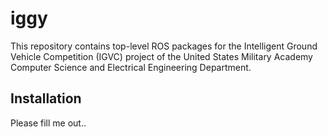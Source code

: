 # iggy

This repository contains top-level ROS packages for the Intelligent Ground Vehicle Competition (IGVC) project of the 
United States Military Academy Computer Science and Electrical Engineering Department.



## Installation

Please fill me out..



